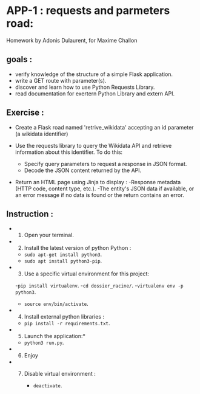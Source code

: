 # APP-1 : requests and parmeters road: 

Homework by Adonis Dulaurent, for Maxime Challon 

## goals : 

- verify knowledge of the structure of a simple Flask application.
- write a GET route with parameter(s).
- discover and learn how to use Python Requests Library.
- read documentation for exertern Python Library and extern API.

## Exercise : 

- Create a Flask road named 'retrive_wikidata' accepting an id parameter (a wikidata identifier)
- Use the requests library to query the Wikidata API and retrieve information about this identifier. To do this:
    - Specify query parameters to request a response in JSON format.
    - Decode the JSON content returned by the API.

- Return an HTML page using Jinja to display :
    -Response metadata (HTTP code, content type, etc.).
    -The entity's JSON data if available, or an error message if no data is found or the return contains an error.

## Instruction : 

- 1. Open your terminal. 

- 2. Install the latest version of python Python :
 
    - `sudo apt-get install python3`.
    - `sudo apt install python3-pip`.

- 3. Use a specific virtual environment for this project:
     
    -`pip install virtualenv`.
    -`cd dossier_racine/`.
    -`virtualenv env -p python3`.
    - `source env/bin/activate`.

- 4. Install external python libraries :
     
    - `pip install -r requirements.txt`.

- 5. Launch the application:*
     
    - `python3 run.py`.

- 6. Enjoy

- 7. Disable virtual environment :
     
     - `deactivate`.


